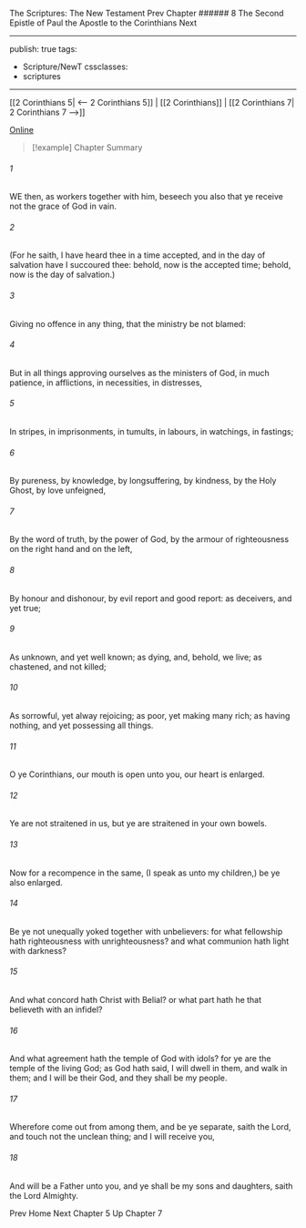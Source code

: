 The Scriptures: The New Testament
Prev
Chapter ###### 8
The Second Epistle of Paul the Apostle to the Corinthians
Next

---
publish: true
tags:
  - Scripture/NewT
cssclasses:
  - scriptures
---
[[2 Corinthians 5| <-- 2 Corinthians 5]] | [[2 Corinthians]] | [[2 Corinthians 7| 2 Corinthians 7 -->]]

[Online](https://churchofjesuschrist.org/study/scriptures/nt/2-cor/6?lang=eng)

>[!example] Chapter Summary
>
###### 1
WE then, as workers together with him, beseech you also that ye receive not the grace of God in vain.
###### 2
(For he saith, I have heard thee in a time accepted, and in the day of salvation have I succoured thee: behold, now is the accepted time; behold, now is the day of salvation.)
###### 3
Giving no offence in any thing, that the ministry be not blamed:
###### 4
But in all things approving ourselves as the ministers of God, in much patience, in afflictions, in necessities, in distresses,
###### 5
In stripes, in imprisonments, in tumults, in labours, in watchings, in fastings;
###### 6
By pureness, by knowledge, by longsuffering, by kindness, by the Holy Ghost, by love unfeigned,
###### 7
By the word of truth, by the power of God, by the armour of righteousness on the right hand and on the left,
###### 8
By honour and dishonour, by evil report and good report: as deceivers, and yet true;
###### 9
As unknown, and yet well known; as dying, and, behold, we live; as chastened, and not killed;
###### 10
As sorrowful, yet alway rejoicing; as poor, yet making many rich; as having nothing, and yet possessing all things.
###### 11
O ye Corinthians, our mouth is open unto you, our heart is enlarged.
###### 12
Ye are not straitened in us, but ye are straitened in your own bowels.
###### 13
Now for a recompence in the same, (I speak as unto my children,) be ye also enlarged.
###### 14
Be ye not unequally yoked together with unbelievers: for what fellowship hath righteousness with unrighteousness? and what communion hath light with darkness?
###### 15
And what concord hath Christ with Belial? or what part hath he that believeth with an infidel?
###### 16
And what agreement hath the temple of God with idols? for ye are the temple of the living God; as God hath said, I will dwell in them, and walk in them; and I will be their God, and they shall be my people.
###### 17
Wherefore come out from among them, and be ye separate, saith the Lord, and touch not the unclean thing; and I will receive you,
###### 18
And will be a Father unto you, and ye shall be my sons and daughters, saith the Lord Almighty.

Prev
Home
Next
Chapter 5
Up
Chapter 7



